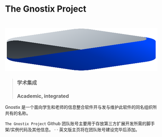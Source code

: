 # The Gnostix Project

<img
  alt="Gnostix Logo"
  style="
    margin-top: 2em;
    height: 10em;
    width: 100%;
  "
  src="./Gnostix.svg"
/>

> ### 学术集成
>
> ###  Academic, integrated

Gnostix 是一个面向学生和老师的信息整合软件开与发与维护此软件的同名组织所共有的名称。

`The Gnostix Project` Github 团队账号主要用于存放第三方扩展开发所需的脚手架/实例代码及其他信息。
· ·
英文版主页将在团队账号建设完毕后添加。
